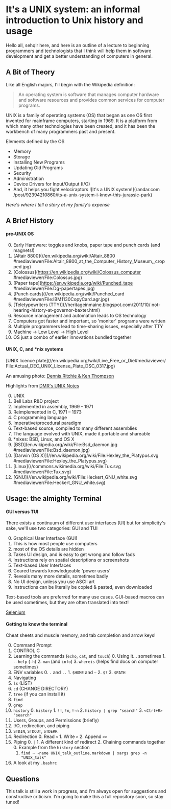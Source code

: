 # It's a UNIX system: an informal introduction to Unix history and usage

Hello all, sehqlr here, and here is an outline of a lecture to beginning
programmers and technologists that I think will help them in software
development and get a better understanding of computers in general.

## A Bit of Theory

Like all English majors, I'll begin with the Wikipedia definition:
>An operating system is software that manages computer hardware and software
>resources and provides common services for computer programs.

UNIX is a family of operating systems (OS) that began as one OS first invented
for mainframe computers, starting in 1969.
It is a platform from which many other technologies have been created,
and it has been the workbench of many programmers past and present.

Elements defined by the OS
* Memory
* Storage
* Installing New Programs
* Updating Old Programs
* Security
* Administration
* Device Drivers for Input/Output (I/O)
* And, it helps you fight velociraptors
![It's a UNIX system!](randar.com
/post/92394210860/its-a-unix-system-i-know-this-jurassic-park)

*Here's where I tell a story at my family's expense*

## A Brief History

#### pre-UNIX OS

0. Early Hardware: toggles and knobs, paper tape and punch cards (and magnets!)
  0. [Altair 8800](//en.wikipedia.org/wiki/Altair_8800
     #mediaviewer/File:Altair_8800_at_the_Computer_History_Museum,_cropped.jpg)
  1. [Colossus](https://en.wikipedia.org/wiki/Colossus_computer
     #mediaviewer/File:Colossus.jpg)
  2. [Paper tape](https://en.wikipedia.org/wiki/Punched_tape
     #mediaviewer/File:Dg-papertapes.jpg)
  3. [Punch cards](//en.wikipedia.org/wiki/Punched_card
     #mediaviewer/File:IBM1130CopyCard.agr.jpg)
  4. [Teletypewriters (TTY)](//heritageinmaine.blogspot.com/2011/10/
     not-hearing-history-at-governor-baxter.html)
1. Resource management and automation leads to OS technology
  0. Computers got faster and important, so 'moniter' programs were written
  1. Multiple programmers lead to time-sharing issues, especially after TTY
  2. Machine -> Low Level -> High Level
  3. OS just a combo of earlier innovations bundled together

#### UNIX, C, and \*nix systems

[UNIX licence plate](//en.wikipedia.org/wiki/Live_Free_or_Die#mediaviewer/
File:Actual_DEC_UNIX_License_Plate_DSC_0317.jpg)

An amusing photo:
[Dennis Ritchie & Ken Thompson](//cm.bell-labs.com/cm/cs/who/dmr/picture.html)

Highlights from [DMR's UNIX Notes](//cm.bell-labs.com/cm/cs/who/dmr/notes.html)

0. UNIX
  0. Bell Labs R&D project
  1. Implemented in assembly, 1969 - 1971
  2. Reimplemented in C, 1971 – 1973
1. C programming language
  0. Imperative/procedural paradigm
  1. Text-based source, compiled to many different assemblies
  2. The language evolved with UNIX, made it portable and shareable
2. \*nixes: BSD, Linux, and OS X
  0. [BSD](en.wikipedia.org/wiki/File:Bsd_daemon.jpg
     #mediaviewer/File:Bsd_daemon.jpg)
  1. [Darwin (OS X)](//en.wikipedia.org/wiki/File:Hexley_the_Platypus.svg
     #mediaviewer/File:Hexley_the_Platypus.svg)
  2. [Linux](//commons.wikimedia.org/wiki/File:Tux.svg
     #mediaviewer/File:Tux.svg)
  3. [GNU](//en.wikipedia.org/wiki/File:Heckert_GNU_white.svg
     #mediaviewer/File:Heckert_GNU_white.svg)

## Usage: the almighty Terminal

#### GUI versus TUI

There exists a continuum of different user interfaces (UI)
but for simplicity's sake, we'll use two categories: GUI and TUI

0. Graphical User Interface (GUI)
  0. This is how most people use computers
  1. most of the OS details are hidden
  2. Takes UI design, and is easy to get wrong and follow fads
  3. Instructions rely on spatial descriptions or screenshots
1. Text-based User Interfaces
  0. Geared towards knowledgeable 'power users'
  1. Reveals many more details, sometimes badly
  2. No UI design, unless you use ASCII art
  3. Instructions can be literally be copied & pasted, even downloaded

Text-based tools are preferred for many use cases. GUI-based macros
can be used sometimes, but they are often translated into text!

[Selenium](//www.seleniumhq.org/)

#### Getting to know the terminal

Cheat sheets and muscle memory, and tab completion and arrow keys!

0. Command Prompt
  0. CONTROL C
  1. Learning the commands (`echo`, `cat`, and `touch`)
    0. Using it... sometimes
    1. `--help` (`-h`)
    2. `man` (and `info`)
    3. `whereis` (helps find docs on computer sometimes)
  2. ENV variables
    0. `.` and `..`
    1. `$HOME` and `~`
    2. `$?`
    3. `$PATH`
1. Navigating
  1. `ls` (LIST)
  2. `cd` (CHANGE DIRECTORY)
  3. `tree` (if you can install it)
  4. `find`
  5. `grep`
  6. `history`
    0. `history`
    1. `!!`, `!n`, `!-n`
    2. `history | grep "search"`
    3. `<Ctrl+R> "search"`
2. Users, Groups, and Permissions (briefly)
3. I/O, redirection, and piping
  0. `STDIN`, `STDOUT`, `STDERR`
  1. Redirection
    0. Read `<`
    1. Write `>`
    2. Append `>>`
  1. Piping
    0. `|`
    1. A different kind of redirect
    2. Chaining commands together
      0. Example from the `history` section
      1. `find ~ -name UNIX_talk_outline.markdown | xargs grep -n "UNIX_talk"`
4. A look at my `.bashrc`

## Questions

This talk is still a work in progress, and I'm always open for suggestions
and constructive criticism. I'm going to make this a full repository soon,
so stay tuned!
